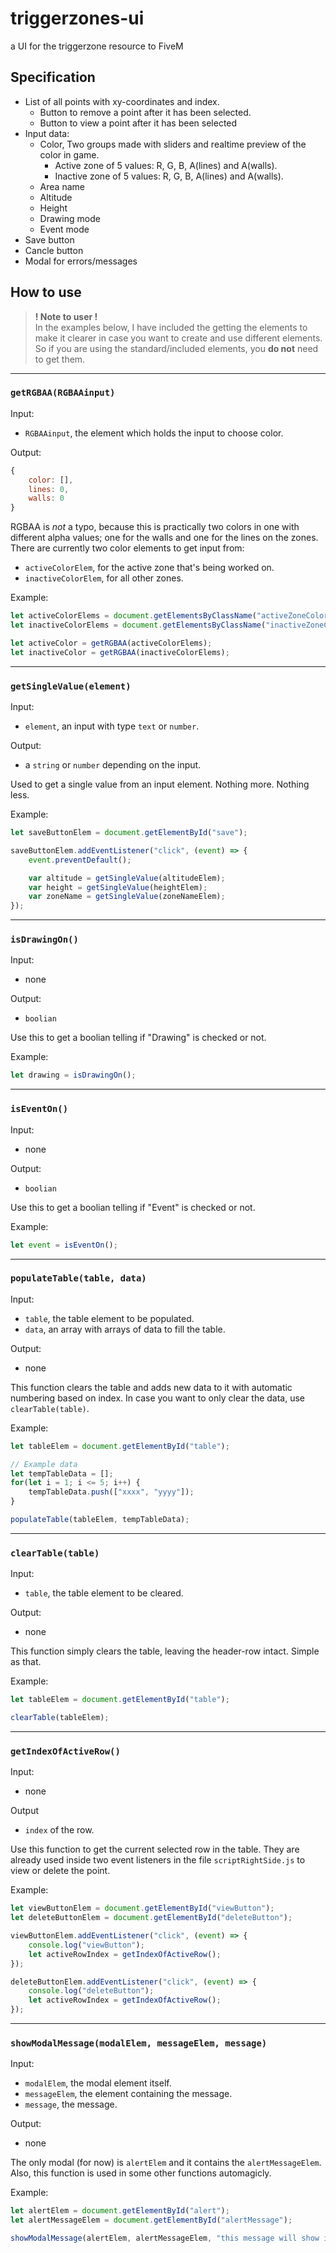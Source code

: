 # triggerzones-ui

a UI for the triggerzone resource to FiveM

## Specification

 -  List of all points with xy-coordinates and index. 
    -  Button to remove a point after it has been selected. 
    - Button to view a point after it has been selected
-  Input data: 
    -  Color, Two groups made with sliders and realtime preview of the color in game.
        -  Active zone of 5 values: R, G, B, A(lines) and A(walls). 
        -  Inactive zone of 5 values: R, G, B, A(lines) and A(walls). 
    -  Area name  
    -  Altitude 
    -  Height 
    -  Drawing mode
    -  Event mode
-  Save button 
-  Cancle button
-  Modal for errors/messages 

## How to use

> **! Note to user !**  
> In the examples below, I have included the getting the elements to make it clearer in case you want to create and use different elements.   
> So if you are using the standard/included elements, you **do not** need to get them.

---

### `getRGBAA(RGBAAinput)`

Input: 
- `RGBAAinput`, the element which holds the input to choose color.  

Output:
```js
{
    color: [],
    lines: 0,
    walls: 0
}
```
RGBAA is *not* a typo, because this is practically two colors in one with different alpha values; one for the walls and one for the lines on the zones.
There are currently two color elements to get input from:
- `activeColorElem`, for the active zone that's being worked on.
- `inactiveColorElem`, for all other zones.

Example: 
```js
let activeColorElems = document.getElementsByClassName("activeZoneColor");
let inactiveColorElems = document.getElementsByClassName("inactiveZoneColor");

let activeColor = getRGBAA(activeColorElems);
let inactiveColor = getRGBAA(inactiveColorElems);
```

---

### `getSingleValue(element)`

Input:   
- `element`, an input with type `text` or `number`.

Output:
- a `string` or `number` depending on the input.

Used to get a single value from an input element. Nothing more. Nothing less.

Example:
```js
let saveButtonElem = document.getElementById("save");

saveButtonElem.addEventListener("click", (event) => {
    event.preventDefault();

    var altitude = getSingleValue(altitudeElem);
    var height = getSingleValue(heightElem);
    var zoneName = getSingleValue(zoneNameElem);
});
```

---

### `isDrawingOn()`

Input:    
- none

Output:
- `boolian`

Use this to get a boolian telling if "Drawing" is checked or not.

Example:
```js
let drawing = isDrawingOn();
```

---

### `isEventOn()`

Input:    
- none

Output:
- `boolian`

Use this to get a boolian telling if "Event" is checked or not.

Example:
```js
let event = isEventOn();
```

---

### `populateTable(table, data)`

Input: 
- `table`, the table element to be populated.
- `data`, an array with arrays of data to fill the table.

Output:   
- none

This function clears the table and adds new data to it with automatic numbering based on index. In case you want to only clear the data, use `clearTable(table)`.

Example:
```js
let tableElem = document.getElementById("table");

// Example data
let tempTableData = [];
for(let i = 1; i <= 5; i++) {
    tempTableData.push(["xxxx", "yyyy"]);
}

populateTable(tableElem, tempTableData);

```

---

### `clearTable(table)`

Input: 
- `table`, the table element to be cleared.

Output:   
- none

This function simply clears the table, leaving the header-row intact. Simple as that.

Example:
```js
let tableElem = document.getElementById("table");

clearTable(tableElem);
```

---

### `getIndexOfActiveRow()`

Input:   
- none

Output
- `index` of the row.

Use this function to get the current selected row in the table. They are already used inside two event listeners in the file `scriptRightSide.js` to view or delete the point.

Example:
```js
let viewButtonElem = document.getElementById("viewButton");
let deleteButtonElem = document.getElementById("deleteButton");

viewButtonElem.addEventListener("click", (event) => {
    console.log("viewButton");
    let activeRowIndex = getIndexOfActiveRow();
});

deleteButtonElem.addEventListener("click", (event) => {
    console.log("deleteButton");
    let activeRowIndex = getIndexOfActiveRow();
});
```

---

### `showModalMessage(modalElem, messageElem, message)`

Input: 
- `modalElem`, the modal element itself.
- `messageElem`, the element containing the message.
- `message`, the message.

Output:  
- none

The only modal (for now) is `alertElem` and it contains the `alertMessageElem`. Also, this function is used in some other functions automagicly. 

Example:
```js
let alertElem = document.getElementById("alert");
let alertMessageElem = document.getElementById("alertMessage");

showModalMessage(alertElem, alertMessageElem, "this message will show in the modal.")
```